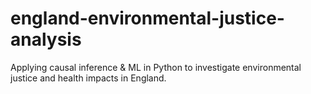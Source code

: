 # england-environmental-justice-analysis
Applying causal inference &amp; ML in Python to investigate environmental justice and health impacts in England.
